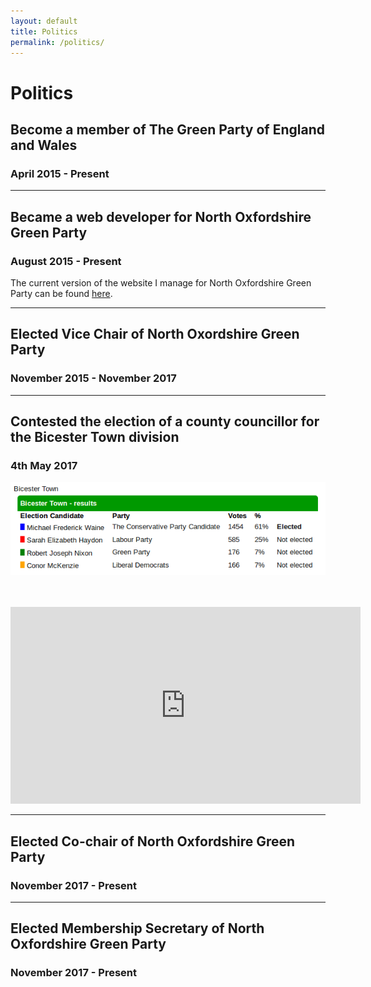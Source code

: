 ```yaml
---
layout: default
title: Politics
permalink: /politics/
---
```


# Politics

## Become a member of The Green Party of England and Wales
### April 2015 - Present

<hr>

## Became a web developer for North Oxfordshire Green Party
### August 2015 - Present
The current version of the website I manage for North Oxfordshire Green Party can be found [here](http://nogp.org.uk).

<hr>

## Elected Vice Chair of North Oxordshire Green Party
### November 2015 - November 2017

<hr>

## Contested the election of a county councillor for the Bicester Town division
### 4th May 2017

![Bicester Town 2017 Result](/images/bicestertownelection2017.png)

<br>
<br>

<iframe width="560" height="315" src="https://www.youtube.com/embed/videoseries?list=PLJSZPV8nvInM0TSCFq9gQzoZ4Vcpra9wr" frameborder="0" allowfullscreen></iframe>

<hr>

## Elected Co-chair of North Oxfordshire Green Party
### November 2017 - Present

<hr>

## Elected Membership Secretary of North Oxfordshire Green Party
### November 2017 - Present 